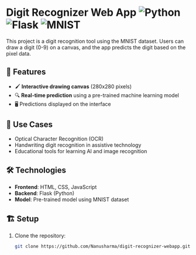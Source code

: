 # Digit Recognizer Web App ![Python](https://img.shields.io/badge/Python-3.x-blue.svg) ![Flask](https://img.shields.io/badge/Flask-1.1.2-green.svg) ![MNIST](https://img.shields.io/badge/MNIST-Data-yellow)

This project is a digit recognition tool using the MNIST dataset. Users can draw a digit (0-9) on a canvas, and the app predicts the digit based on the pixel data.

## 🎨 Features

- 🖌️ **Interactive drawing canvas** (280x280 pixels)
- 🔍 **Real-time prediction** using a pre-trained machine learning model
- 🖥️ Predictions displayed on the interface

## 🚀 Use Cases

- Optical Character Recognition (OCR)
- Handwriting digit recognition in assistive technology
- Educational tools for learning AI and image recognition

## 🛠 Technologies

- **Frontend**: HTML, CSS, JavaScript
- **Backend**: Flask (Python)
- **Model**: Pre-trained model using MNIST dataset

## 🏗 Setup

1. Clone the repository:
   ```bash
   git clone https://github.com/Nanusharma/digit-recognizer-webapp.git
